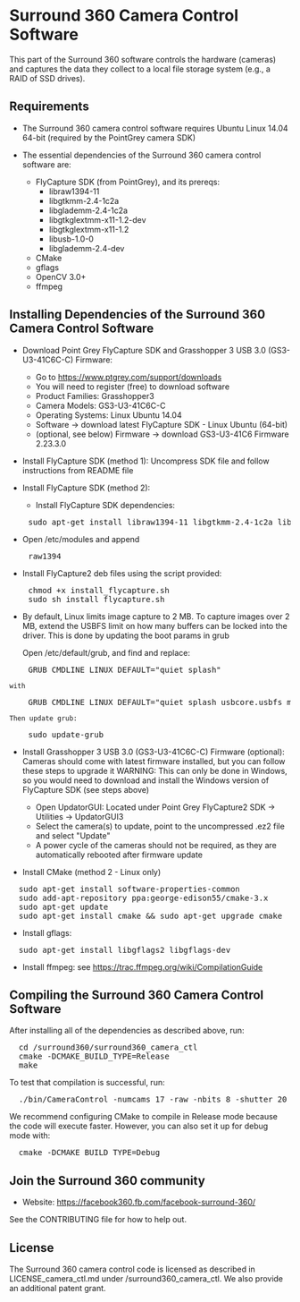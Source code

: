 # Surround 360 Camera Control Software

This part of the Surround 360 software controls the hardware (cameras) and captures the data they collect to a local file storage system (e.g., a RAID of SSD drives).

## Requirements

* The Surround 360 camera control software requires Ubuntu Linux 14.04 64-bit (required by the PointGrey camera SDK)

* The essential dependencies of the Surround 360 camera control software are:
  * FlyCapture SDK (from PointGrey), and its prereqs:
    * libraw1394-11
    * libgtkmm-2.4-1c2a
    * libglademm-2.4-1c2a
    * libgtkglextmm-x11-1.2-dev
    * libgtkglextmm-x11-1.2
    * libusb-1.0-0
    * libglademm-2.4-dev
  * CMake
  * gflags
  * OpenCV 3.0+
  * ffmpeg

## Installing Dependencies of the Surround 360 Camera Control Software

* Download Point Grey FlyCapture SDK and Grasshopper 3 USB 3.0 (GS3-U3-41C6C-C) Firmware:
  * Go to https://www.ptgrey.com/support/downloads
  * You will need to register (free) to download software
  * Product Families: Grasshopper3
  * Camera Models: GS3-U3-41C6C-C
  * Operating Systems: Linux Ubuntu 14.04
  * Software -> download latest FlyCapture SDK - Linux Ubuntu (64-bit)
  * (optional, see below) Firmware -> download GS3-U3-41C6 Firmware 2.23.3.0

* Install FlyCapture SDK (method 1):
  Uncompress SDK file and follow instructions from README file

* Install FlyCapture SDK (method 2):
  * Install FlyCapture SDK dependencies:
<pre>
    sudo apt-get install libraw1394-11 libgtkmm-2.4-1c2a libglademm-2.4-1c2a libgtkglextmm-x11-1.2-dev libgtkglextmm-x11-1.2 libusb-1.0-0 libglademm-2.4-dev
</pre>

  * Open /etc/modules and append
<pre>
    raw1394
</pre>

  * Install FlyCapture2 deb files using the script provided:
<pre>
    chmod +x install_flycapture.sh
    sudo sh install_flycapture.sh
</pre>

  * By default, Linux limits image capture to 2 MB. To capture images over 2 MB,
    extend the USBFS limit on how many buffers can be locked into the driver.
    This is done by updating the boot params in grub

    Open /etc/default/grub, and find and replace:
<pre>
    GRUB_CMDLINE_LINUX_DEFAULT="quiet splash"
</pre>
    with
<pre>
    GRUB_CMDLINE_LINUX_DEFAULT="quiet splash usbcore.usbfs_memory_mb=2000"
</pre>
    Then update grub:
<pre>
    sudo update-grub
</pre>

* Install Grasshopper 3 USB 3.0 (GS3-U3-41C6C-C) Firmware (optional):
  Cameras should come with latest firmware installed, but you can follow these
  steps to upgrade it
  WARNING: This can only be done in Windows, so you would need to download and
  install the Windows version of FlyCapture SDK (see steps above)
  * Open UpdatorGUI:
    Located under Point Grey FlyCapture2 SDK -> Utilities -> UpdatorGUI3
  * Select the camera(s) to update, point to the uncompressed .ez2 file and select "Update"
  * A power cycle of the cameras should not be required, as they are automatically rebooted after firmware update

* Install CMake (method 2 - Linux only)
<pre>
  sudo apt-get install software-properties-common
  sudo add-apt-repository ppa:george-edison55/cmake-3.x
  sudo apt-get update
  sudo apt-get install cmake && sudo apt-get upgrade cmake
</pre>

* Install gflags:
<pre>
  sudo apt-get install libgflags2 libgflags-dev
</pre>

* Install ffmpeg:
  see https://trac.ffmpeg.org/wiki/CompilationGuide

## Compiling the Surround 360 Camera Control Software

After installing all of the dependencies as described above, run:
<pre>
  cd <install path>/surround360/surround360_camera_ctl
  cmake -DCMAKE_BUILD_TYPE=Release
  make
</pre>

To test that compilation is successful, run:

<pre>
  ./bin/CameraControl -numcams 17 -raw -nbits 8 -shutter 20 -gain 0 -debug
</pre>

We recommend configuring CMake to compile in Release mode because the code will execute faster. However, you can also set it up for debug mode with:
<pre>
  cmake -DCMAKE_BUILD_TYPE=Debug
</pre>

## Join the Surround 360 community

* Website: https://facebook360.fb.com/facebook-surround-360/

See the CONTRIBUTING file for how to help out.

## License

The Surround 360 camera control code is licensed as described in LICENSE_camera_ctl.md under /surround360_camera_ctl. We also provide an additional patent grant.
